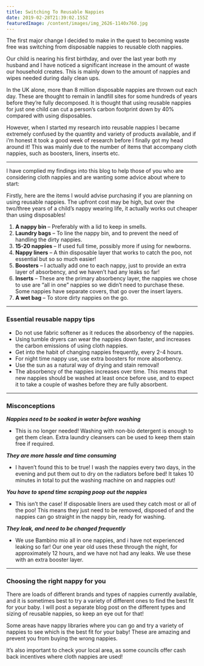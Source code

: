 ```yaml
---
title: Switching To Reusable Nappies
date: 2019-02-28T21:39:02.155Z
featuredImage: /content/images/img_2626-1140x760.jpg
---
```

The first major change I decided to make in the quest to becoming waste free was switching from disposable nappies to reusable cloth nappies.  

Our child is nearing his first birthday, and over the last year both my husband and I have noticed a significant increase in the amount of waste our household creates. This is mainly down to the amount of nappies and wipes needed during daily clean ups.  

In the UK alone, more than 8 million disposable nappies are thrown out each day. These are thought to remain in landfill sites for some hundreds of years before they’re fully decomposed. It is thought that using reusable nappies for just one child can cut a person’s carbon footprint down by 40% compared with using disposables.  

However, when I started my research into reusable nappies I became extremely confused by the quantity and variety of products available, and if i’m honest it took a good week of research before I finally got my head around it! This was mainly due to the number of items that accompany cloth nappies, such as boosters, liners, inserts etc.

* * *

I have complied my findings into this blog to help those of you who are considering cloth nappies and are wanting some advice about where to start:  

Firstly, here are the items I would advise purchasing if you are planning on using reusable nappies. The upfront cost may be high, but over the two/three years of a child’s nappy wearing life, it actually works out cheaper than using disposables!  

1.  **A nappy bin** – Preferably with a lid to keep in smells.
2.  **Laundry bags** – To line the nappy bin, and to prevent the need of handling the dirty nappies.
3.  **15-20 nappies** – If used full time, possibly more if using for newborns.
4.  **Nappy liners** – A thin disposable layer that works to catch the poo, not essential but so so much easier!
5.  **Boosters** – I actually add one to each nappy, just to provide an extra layer of absorbency, and we haven’t had any leaks so far!
6.  **Inserts** – These are the primary absorbency layer, the nappies we chose to use are “all in one” nappies so we didn’t need to purchase these. Some nappies have separate covers, that go over the insert layers.
7.  **A wet bag** – To store dirty nappies on the go.

* * *

### Essential reusable nappy tips

*   Do not use fabric softener as it reduces the absorbency of the nappies.
*   Using tumble dryers can wear the nappies down faster, and increases the carbon emissions of using cloth nappies.
*   Get into the habit of changing nappies frequently, every 2-4 hours.
*   For night time nappy use, use extra boosters for more absorbency.
*   Use the sun as a natural way of drying and stain removal!
*   The absorbency of the nappies increases over time. This means that new nappies should be washed at least once before use, and to expect it to take a couple of washes before they are fully absorbent.

* * *

### Misconceptions

_**Nappies need to be soaked in water before washing**_

*   This is no longer needed! Washing with non-bio detergent is enough to get them clean. Extra laundry cleansers can be used to keep them stain free if required.

**_They are more hassle and time consuming_**

*   I haven’t found this to be true! I wash the nappies every two days, in the evening and put them out to dry on the radiators before bed! It takes 10 minutes in total to put the washing machine on and nappies out!

**_You have to spend time scraping poop out the nappies_**

*   This isn’t the case! If disposable liners are used they catch most or all of the poo! This means they just need to be removed, disposed of and the nappies can go straight in the nappy bin, ready for washing.

**_They leak, and need to be changed frequently_**

*   We use Bambino mio all in one nappies, and i have not experienced leaking so far! Our one year old uses these through the night, for approximately 12 hours, and we have not had any leaks. We use these with an extra booster layer.

* * *

### Choosing the right nappy for you  

There are loads of different brands and types of nappies currently available, and it is sometimes best to try a variety of different ones to find the best fit for your baby. I will post a separate blog post on the different types and sizing of reusable nappies, so keep an eye out for that!  

Some areas have nappy libraries where you can go and try a variety of nappies to see which is the best fit for your baby! These are amazing and prevent you from buying the wrong nappies.  

It’s also important to check your local area, as some councils offer cash back incentives where cloth nappies are used!
